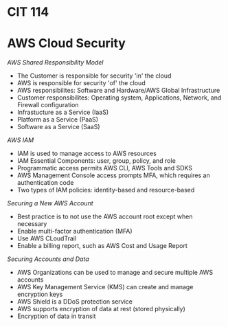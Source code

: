 # CIT 114
# AWS Cloud Security
*AWS Shared Responsibility Model*
- The Customer is responsible for security 'in' the cloud
- AWS is responsible for security 'of' the cloud
- AWS responsibilites: Software and Hardware/AWS Global Infrastructure
- Customer responsibilites: Operating system, Applications, Network, and Firewall configuration
- Infrastucture as a Service (IaaS)
- Platform as a Service (PaaS)
- Software as a Service (SaaS)

*AWS IAM*
- IAM is used to manage access to AWS resources
- IAM Essential Components: user, group, policy, and role
- Programmatic access permits AWS CLI, AWS Tools and SDKS
- AWS Management Console access prompts MFA, which requires an authentication code
- Two types of IAM policies: identity-based and resource-based

*Securing a New AWS Account*
- Best practice is to not use the AWS account root except when necessary
- Enable multi-factor authentication (MFA)
- Use AWS CLoudTrail
- Enable a billing report, such as AWS Cost and Usage Report

*Securing Accounts and Data*
- AWS Organizations can be used to manage and secure multiple AWS accounts
- AWS Key Management Service (KMS) can create and manage encryption keys
- AWS Shield is a DDoS protection service
- AWS supports encryption of data at rest (stored physically)
- Encryption of data in transit
